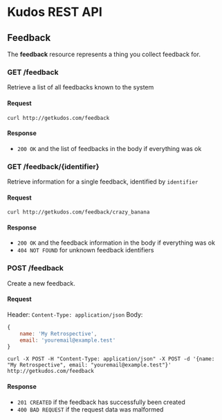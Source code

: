 Kudos REST API
==============

## Feedback
The **feedback** resource represents a thing you collect feedback for. 

### GET /feedback
Retrieve a list of all feedbacks known to the system

#### Request

    curl http://getkudos.com/feedback

#### Response

  * `200 OK` and the list of feedbacks in the body if everything was ok

### GET /feedback/{identifier}
Retrieve information for a single feedback, identified by `identifier`

#### Request

    curl http://getkudos.com/feedback/crazy_banana

#### Response

  * `200 OK` and the feedback information in the body if everything was ok
  * `404 NOT FOUND` for unknown feedback identifiers

### POST /feedback
Create a new feedback.

#### Request

Header: `Content-Type: application/json`
Body:
```javascript
{
    name: 'My Retrospective',
    email: 'youremail@example.test'
}
```

    curl -X POST -H "Content-Type: application/json" -X POST -d '{name: "My Retrospective", email: "youremail@example.test"}' http://getkudos.com/feedback

#### Response

  * `201 CREATED` if the feedback has successfully been created
  * `400 BAD REQUEST` if the request data was malformed

